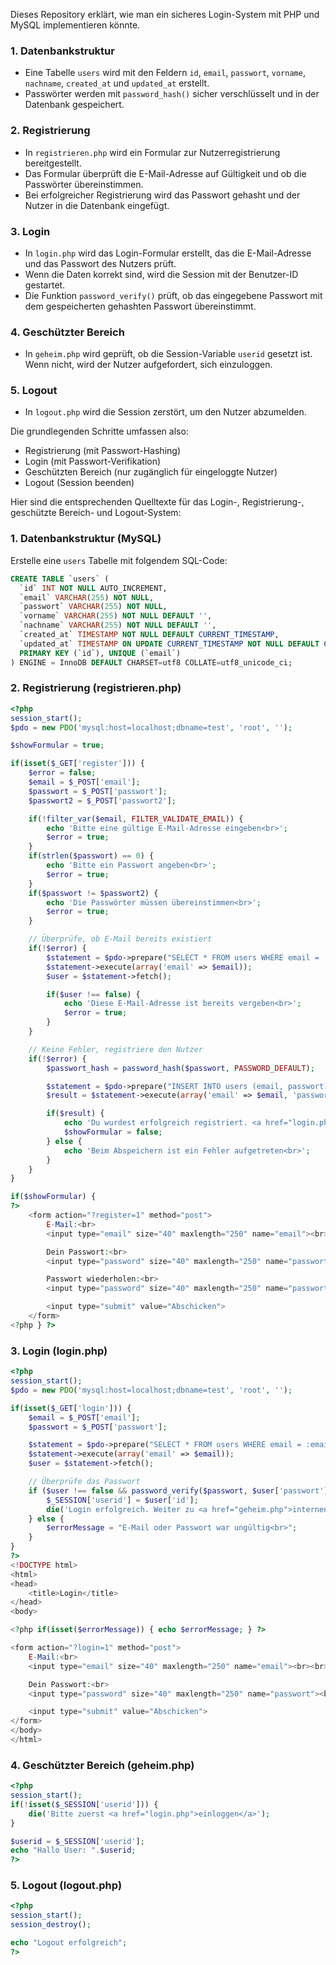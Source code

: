 Dieses Repository erklärt, wie man ein sicheres Login-System mit PHP und MySQL implementieren könnte.

### 1. **Datenbankstruktur**
   - Eine Tabelle `users` wird mit den Feldern `id`, `email`, `passwort`, `vorname`, `nachname`, `created_at` und `updated_at` erstellt.
   - Passwörter werden mit `password_hash()` sicher verschlüsselt und in der Datenbank gespeichert.

### 2. **Registrierung**
   - In `registrieren.php` wird ein Formular zur Nutzerregistrierung bereitgestellt.
   - Das Formular überprüft die E-Mail-Adresse auf Gültigkeit und ob die Passwörter übereinstimmen.
   - Bei erfolgreicher Registrierung wird das Passwort gehasht und der Nutzer in die Datenbank eingefügt.

### 3. **Login**
   - In `login.php` wird das Login-Formular erstellt, das die E-Mail-Adresse und das Passwort des Nutzers prüft.
   - Wenn die Daten korrekt sind, wird die Session mit der Benutzer-ID gestartet.
   - Die Funktion `password_verify()` prüft, ob das eingegebene Passwort mit dem gespeicherten gehashten Passwort übereinstimmt.

### 4. **Geschützter Bereich**
   - In `geheim.php` wird geprüft, ob die Session-Variable `userid` gesetzt ist. Wenn nicht, wird der Nutzer aufgefordert, sich einzuloggen.

### 5. **Logout**
   - In `logout.php` wird die Session zerstört, um den Nutzer abzumelden.

Die grundlegenden Schritte umfassen also:
- Registrierung (mit Passwort-Hashing)
- Login (mit Passwort-Verifikation)
- Geschützten Bereich (nur zugänglich für eingeloggte Nutzer)
- Logout (Session beenden)

Hier sind die entsprechenden Quelltexte für das Login-, Registrierung-, geschützte Bereich- und Logout-System:

### 1. **Datenbankstruktur (MySQL)**
   Erstelle eine `users` Tabelle mit folgendem SQL-Code:
   ```sql
   CREATE TABLE `users` (
     `id` INT NOT NULL AUTO_INCREMENT,
     `email` VARCHAR(255) NOT NULL,
     `passwort` VARCHAR(255) NOT NULL,
     `vorname` VARCHAR(255) NOT NULL DEFAULT '',
     `nachname` VARCHAR(255) NOT NULL DEFAULT '',
     `created_at` TIMESTAMP NOT NULL DEFAULT CURRENT_TIMESTAMP,
     `updated_at` TIMESTAMP ON UPDATE CURRENT_TIMESTAMP NOT NULL DEFAULT CURRENT_TIMESTAMP,
     PRIMARY KEY (`id`), UNIQUE (`email`)
   ) ENGINE = InnoDB DEFAULT CHARSET=utf8 COLLATE=utf8_unicode_ci;
   ```

### 2. **Registrierung (registrieren.php)**
```php
<?php
session_start();
$pdo = new PDO('mysql:host=localhost;dbname=test', 'root', '');

$showFormular = true;

if(isset($_GET['register'])) {
    $error = false;
    $email = $_POST['email'];
    $passwort = $_POST['passwort'];
    $passwort2 = $_POST['passwort2'];

    if(!filter_var($email, FILTER_VALIDATE_EMAIL)) {
        echo 'Bitte eine gültige E-Mail-Adresse eingeben<br>';
        $error = true;
    }
    if(strlen($passwort) == 0) {
        echo 'Bitte ein Passwort angeben<br>';
        $error = true;
    }
    if($passwort != $passwort2) {
        echo 'Die Passwörter müssen übereinstimmen<br>';
        $error = true;
    }

    // Überprüfe, ob E-Mail bereits existiert
    if(!$error) {
        $statement = $pdo->prepare("SELECT * FROM users WHERE email = :email");
        $statement->execute(array('email' => $email));
        $user = $statement->fetch();

        if($user !== false) {
            echo 'Diese E-Mail-Adresse ist bereits vergeben<br>';
            $error = true;
        }
    }

    // Keine Fehler, registriere den Nutzer
    if(!$error) {
        $passwort_hash = password_hash($passwort, PASSWORD_DEFAULT);

        $statement = $pdo->prepare("INSERT INTO users (email, passwort) VALUES (:email, :passwort)");
        $result = $statement->execute(array('email' => $email, 'passwort' => $passwort_hash));

        if($result) {
            echo 'Du wurdest erfolgreich registriert. <a href="login.php">Zum Login</a>';
            $showFormular = false;
        } else {
            echo 'Beim Abspeichern ist ein Fehler aufgetreten<br>';
        }
    }
}

if($showFormular) {
?>
    <form action="?register=1" method="post">
        E-Mail:<br>
        <input type="email" size="40" maxlength="250" name="email"><br><br>

        Dein Passwort:<br>
        <input type="password" size="40" maxlength="250" name="passwort"><br>

        Passwort wiederholen:<br>
        <input type="password" size="40" maxlength="250" name="passwort2"><br><br>

        <input type="submit" value="Abschicken">
    </form>
<?php } ?>
```

### 3. **Login (login.php)**
```php
<?php
session_start();
$pdo = new PDO('mysql:host=localhost;dbname=test', 'root', '');

if(isset($_GET['login'])) {
    $email = $_POST['email'];
    $passwort = $_POST['passwort'];

    $statement = $pdo->prepare("SELECT * FROM users WHERE email = :email");
    $statement->execute(array('email' => $email));
    $user = $statement->fetch();

    // Überprüfe das Passwort
    if ($user !== false && password_verify($passwort, $user['passwort'])) {
        $_SESSION['userid'] = $user['id'];
        die('Login erfolgreich. Weiter zu <a href="geheim.php">internen Bereich</a>');
    } else {
        $errorMessage = "E-Mail oder Passwort war ungültig<br>";
    }
}
?>
<!DOCTYPE html>
<html>
<head>
    <title>Login</title>
</head>
<body>

<?php if(isset($errorMessage)) { echo $errorMessage; } ?>

<form action="?login=1" method="post">
    E-Mail:<br>
    <input type="email" size="40" maxlength="250" name="email"><br><br>

    Dein Passwort:<br>
    <input type="password" size="40" maxlength="250" name="passwort"><br>

    <input type="submit" value="Abschicken">
</form>
</body>
</html>
```

### 4. **Geschützter Bereich (geheim.php)**
```php
<?php
session_start();
if(!isset($_SESSION['userid'])) {
    die('Bitte zuerst <a href="login.php">einloggen</a>');
}

$userid = $_SESSION['userid'];
echo "Hallo User: ".$userid;
?>
```

### 5. **Logout (logout.php)**
```php
<?php
session_start();
session_destroy();

echo "Logout erfolgreich";
?>
```
